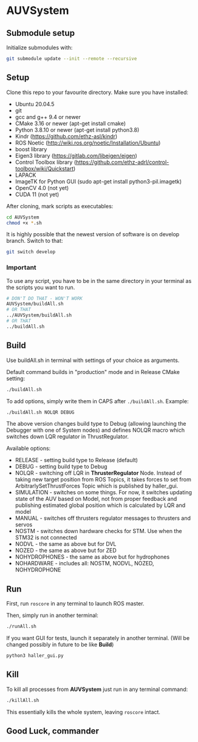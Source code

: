 # AUVSystem

## Submodule setup

Initialize submodules with:

```bash
git submodule update --init --remote --recursive
```

## Setup

Clone this repo to your favourite directory.
Make sure you have installed:

- Ubuntu 20.04.5
- git
- gcc and g++ 9.4 or newer
- CMake 3.16 or newer (apt-get install cmake)
- Python 3.8.10 or newer (apt-get install python3.8)
- Kindr (https://github.com/ethz-asl/kindr)
- ROS Noetic (http://wiki.ros.org/noetic/Installation/Ubuntu)
- boost library
- Eigen3 library (https://gitlab.com/libeigen/eigen)
- Control Toolbox library (https://github.com/ethz-adrl/control-toolbox/wiki/Quickstart)
- LAPACK
- ImageTK for Python GUI (sudo apt-get install python3-pil.imagetk)
- OpenCV 4.0 (not yet)
- CUDA 11 (not yet)

After cloning, mark scripts as executables:

```bash
cd AUVSystem
chmod +x *.sh
```

It is highly possible that the newest version of software is on develop branch. Switch to that:

```bash
git switch develop
```

### Important

To use any script, you have to be in the same directory in your terminal as the scripts you want to run.

```bash
# DON'T DO THAT - WON'T WORK
AUVSystem/buildAll.sh
# OR THAT
../AUVSystem/buildAll.sh
# OR THAT
../buildAll.sh
```

## Build

Use buildAll.sh in terminal with settings of your choice as arguments.

Default command builds in "production" mode and in Release CMake setting:

```bash
./buildAll.sh
```

To add options, simply write them in CAPS after ```./buildAll.sh```. Example:

```bash
./buildAll.sh NOLQR DEBUG
```

The above version changes build type to Debug (allowing launching the Debugger with one of System nodes) and defines NOLQR macro which switches down LQR regulator in ThrustRegulator.

Available options:

- RELEASE - setting build type to Release (default)
- DEBUG - setting build type to Debug
- NOLQR - switching off LQR in **ThrusterRegulator** Node. Instead of taking new target position from ROS Topics, it takes forces to set from ArbitrarlySetThrustForces Topic which is published by haller_gui.
- SIMULATION - switches on some things. For now, it switches updating state of the AUV based on Model, not from proper feedback and publishing estimated global position which is calculated by LQR and model
- MANUAL - switches off thrusters regulator messages to thrusters and servos
- NOSTM - switches down hardware checks for STM. Use when the STM32 is not connected
- NODVL - the same as above but for DVL
- NOZED - the same as above but for ZED
- NOHYDROPHONES - the same as above but for hydrophones
- NOHARDWARE - includes all: NOSTM, NODVL, NOZED, NOHYDROPHONE

## Run

First, run ```roscore``` in any terminal to launch ROS master.

Then, simply run in another terminal:

```bash
./runAll.sh
```

If you want GUI for tests, launch it separately in another terminal. (Will be changed possibly in future to be like **Build**)

```bash
python3 haller_gui.py
```

## Kill

To kill all processes from **AUVSystem** just run in any terminal command:

```bash
./killAll.sh
```

This essentially kills the whole system, leaving ```roscore``` intact.

## Good Luck, commander
